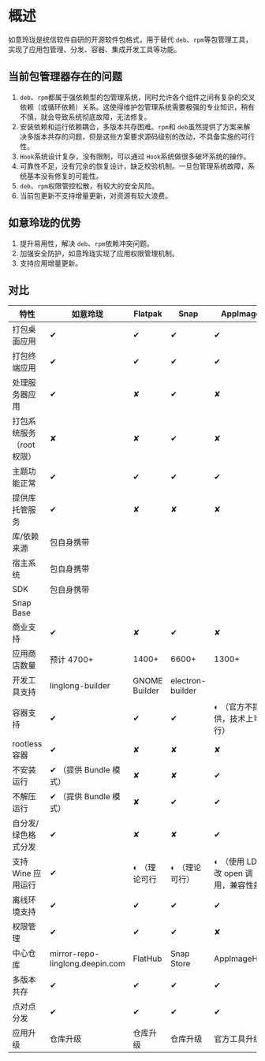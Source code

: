 <!--
SPDX-FileCopyrightText: 2023 UnionTech Software Technology Co., Ltd.

SPDX-License-Identifier: LGPL-3.0-or-later
-->

# 概述

如意玲珑是统信软件自研的开源软件包格式，用于替代 `deb`、`rpm`等包管理工具，实现了应用包管理、分发、容器、集成开发工具等功能。

## 当前包管理器存在的问题

1. `deb`、`rpm`都属于强依赖型的包管理系统，同时允许各个组件之间有复杂的交叉依赖（或循环依赖）关系。这使得维护包管理系统需要极强的专业知识，稍有不慎，就会导致系统彻底故障，无法修复。
2. 安装依赖和运行依赖耦合，多版本共存困难。`rpm`和 `deb`虽然提供了方案来解决多版本共存的问题，但是这些方案要求源码级别的改动，不具备实施的可行性。
3. `Hook`系统设计复杂，没有限制，可以通过 `Hook`系统做很多破坏系统的操作。
4. 可靠性不足，没有冗余的恢复设计，缺乏校验机制。一旦包管理系统故障，系统基本没有修复的可能性。
5. `deb`、`rpm`权限管控松散，有较大的安全风险。
6. 当前包更新不支持增量更新，对资源有较大浪费。

## 如意玲珑的优势

1. 提升易用性，解决 `deb`、`rpm`依赖冲突问题。
2. 加强安全防护，如意玲珑实现了应用权限管理机制。
3. 支持应用增量更新。

## 对比

| 特性                      | 如意玲珑                        | Flatpak       | Snap             | AppImage                               |
| ------------------------- | ------------------------------- | ------------- | ---------------- | -------------------------------------- |
| 打包桌面应用              | ✔                              | ✔            | ✔               | ✔                                     |
| 打包终端应用              | ✔                              | ✔            | ✔               | ✔                                     |
| 处理服务器应用            | ✔                              | ✘             | ✔               | ✘                                      |
| 打包系统服务（root 权限） | ✘                               | ✘             | ✔               | ✘                                      |
| 主题功能正常              | ✔                              | ✔            | ✔               | ✔                                     |
| 提供库托管服务            | ✔                              | ✘             | ✘                | ✘                                      |
| 库/依赖来源               | 包自身携带                      |               |                  |                                        |
| 宿主系统                  | 包自身携带                      |               |                  |                                        |
| SDK                       | 包自身携带                      |               |                  |                                        |
| Snap Base                 |                                 |               |                  |                                        |
| 商业支持                  | ✔                              | ✘             | ✔               | ✘                                      |
| 应用商店数量              | 预计 4700+                      | 1400+         | 6600+            | 1300+                                  |
| 开发工具支持              | linglong-builder                | GNOME Builder | electron-builder |                                        |
| 容器支持                  | ✔                              | ✔            | ✔               | ◐ （官方不提供，技术上可行）           |
| rootless 容器             | ✔                              | ✘             | ✘                | ✘                                      |
| 不安装运行                | ✔ （提供 Bundle 模式）         | ✘             | ✘                | ✔                                     |
| 不解压运行                | ✔ （提供 Bundle 模式）         | ✘             | ✔               | ✔                                     |
| 自分发/绿色格式分发       | ✔                              | ✘             | ✘                | ✔                                     |
| 支持 Wine 应用运行        | ✔                              | ◐ （理论可行  | ◐ （理论可行）   | ◐ （使用 LD 修改 open 调用，兼容性差） |
| 离线环境支持              | ✔                              | ✔            | ✔               | ✔                                     |
| 权限管理                  | ✔                              | ✔            | ✔               | ✘                                      |
| 中心仓库                  | mirror-repo-linglong.deepin.com | FlatHub       | Snap Store       | AppImageHub                            |
| 多版本共存                | ✔                              | ✔            | ✔               | ✔                                     |
| 点对点分发                | ✔                              | ✔            | ✔               | ✔                                     |
| 应用升级                  | 仓库升级                        | 仓库升级      | 仓库升级         | 官方工具升级                           |
